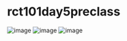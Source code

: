 # rct101day5preclass

![image](https://user-images.githubusercontent.com/60300103/203283068-73fbe9fa-d1b6-4c09-817e-70a57bf536a0.png)
![image](https://user-images.githubusercontent.com/60300103/203284452-4abd756d-cbe0-4f5f-b8b6-157d8173b79a.png)
![image](https://user-images.githubusercontent.com/60300103/203285272-4947e2f6-acd7-4ca1-8b81-71f5cdc272b7.png)
